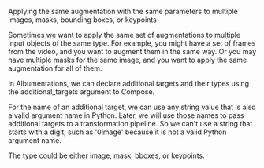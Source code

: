 Applying the same augmentation with the same parameters to multiple images, masks, bounding boxes, or keypoints

Sometimes we want to apply the same set of augmentations to multiple input objects of the same type. For example, you might have a set of frames from the video, and you want to augment them in the same way. Or you may have multiple masks for the same image, and you want to apply the same augmentation for all of them.

In Albumentations, we can declare additional targets and their types using the additional_targets argument to Compose.

For the name of an additional target, we can use any string value that is also a valid argument name in Python. Later, we will use those names to pass additional targets to a transformation pipeline. So we can't use a string that starts with a digit, such as '0image' because it is not a valid Python argument name.

The type could be either image, mask, bboxes, or keypoints.
